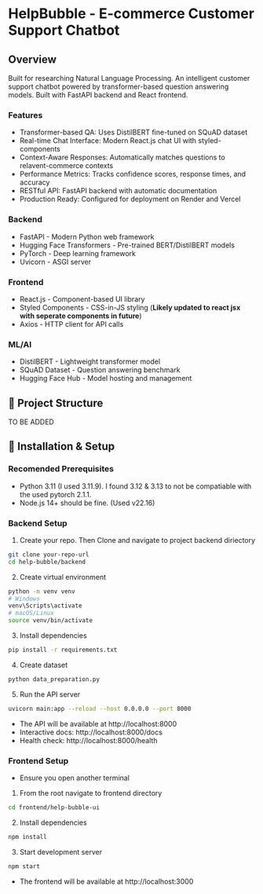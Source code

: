  # HelpBubble - E-commerce Customer Support Chatbot

## Overview
Built for researching Natural Language Processing. An intelligent customer support chatbot powered by transformer-based question answering models. Built with FastAPI backend and React frontend.

### Features
- Transformer-based QA: Uses DistilBERT fine-tuned on SQuAD dataset
- Real-time Chat Interface: Modern React.js chat UI with styled-components
- Context-Aware Responses: Automatically matches questions to relavent-commerce contexts
- Performance Metrics: Tracks confidence scores, response times, and accuracy
- RESTful API: FastAPI backend with automatic documentation
- Production Ready: Configured for deployment on Render and Vercel

### Backend
- FastAPI - Modern Python web framework
- Hugging Face Transformers - Pre-trained BERT/DistilBERT models
- PyTorch - Deep learning framework
- Uvicorn - ASGI server

### Frontend
- React.js - Component-based UI library
- Styled Components - CSS-in-JS styling (**Likely updated to react jsx with seperate components in future**)
- Axios - HTTP client for API calls

### ML/AI
- DistilBERT - Lightweight transformer model
- SQuAD Dataset - Question answering benchmark
- Hugging Face Hub - Model hosting and management

## 📁 Project Structure
TO BE ADDED

## 🔧 Installation & Setup

### Recomended Prerequisites
 - Python 3.11 (I used 3.11.9). I found 3.12 & 3.13 to not be compatiable with the used pytorch 2.1.1. 
 - Node.js 14+ should be fine. (Used v22.16)

### Backend Setup
1. Create your repo. Then Clone and navigate to project backend diriectory
```bash
git clone your-repo-url
cd help-bubble/backend

```
2. Create virtual environment
```bash
python -m venv venv
# Windows
venv\Scripts\activate
# macOS/Linux
source venv/bin/activate

```
3. Install dependencies
```bash
pip install -r requirements.txt

```
4. Create dataset
```bash
python data_preparation.py

```
5. Run the API server
```bash
uvicorn main:app --reload --host 0.0.0.0 --port 8000

```
- The API will be available at http://localhost:8000
- Interactive docs: http://localhost:8000/docs
- Health check: http://localhost:8000/health

### Frontend Setup
- Ensure you open another terminal

1. From the root navigate to frontend directory
```bash
cd frontend/help-bubble-ui

```
2. Install dependencies
```bash
npm install

```
3. Start development server
```bash
npm start

```
- The frontend will be available at http://localhost:3000
